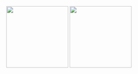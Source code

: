 <span>
<img src="https://github-readme-stats-qzt4-javierganan99s-projects.vercel.app/api?username=javierganan99&count_private=true" height="165">
<img src="https://github-readme-stats-qzt4-javierganan99s-projects.vercel.app/api/top-langs/?username=javierganan99&count_private=true" height="165">
</span>
